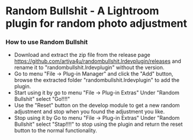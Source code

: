 # Random Bullshit - A Lightroom plugin for random photo adjustment 


### How to use Random Bullshit

- Download and extract the zip file from the release page https://github.com/artiya4u/randombullshit.lrdevplugin/releases and rename it to "randombullshit.lrdevplugin" without the version.
- Go to menu "File -> Plug-in Manager" and click the "Add" button, browse the extracted folder "randombullshit.lrdevplugin" to add the plugin.
- Start using it by go to menu "File -> Plug-in Extras" Under "Random Bullshit" select "Go!!!!"
- Use the "Reset" button on the develop module to get a new random adjustment and stop when you found the adjustment you like.
- Stop using it by Go to menu "File -> Plug-in Extras" Under "Random Bullshit" select "Stap!!!!" to stop using the plugin and return the reset button to the normal functionality.